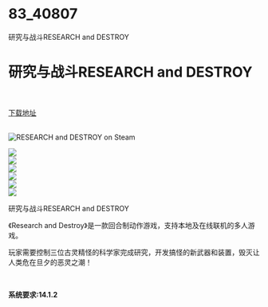 # 83_40807
研究与战斗RESEARCH and DESTROY
# 研究与战斗RESEARCH and DESTROY
 <br/></br>
[下载地址](https://www.switch520.cc/article/40807 "下载地址")
<br/></br>

<p><img src="https://cdn.cloudflare.steamstatic.com/steam/apps/1279310/capsule_616x353.jpg?t=1650936069" alt="RESEARCH and DESTROY on Steam"></p>
<p><img src="https://cdn.cloudflare.steamstatic.com/steam/apps/1279310/ss_1e5789fd8bde15e64432933a4287acca21424b29.600x338.jpg?t=1650936069"><br>
<img src="https://cdn.cloudflare.steamstatic.com/steam/apps/1279310/ss_f616c1fea3f99d27ec399a241b41ad3cf9917122.600x338.jpg?t=1650936069"><br>
<img src="https://cdn.cloudflare.steamstatic.com/steam/apps/1279310/ss_8b7c1ff5111613374ee2ba44812dc8c6ca1af00f.600x338.jpg?t=1650936069"><br>
<img src="https://cdn.cloudflare.steamstatic.com/steam/apps/1279310/ss_11b1124484a43b713ca8555702ae24d086a5d53e.600x338.jpg?t=1650936069"><br>
<img src="https://cdn.cloudflare.steamstatic.com/steam/apps/1279310/ss_bf1ec6fda480426d33f59417aa46f958dad19982.600x338.jpg?t=1650936069"><br>
<img src="https://cdn.cloudflare.steamstatic.com/steam/apps/1279310/ss_0712e9f23b3f9e10b79fdcf5b0f584169a6e8ad1.600x338.jpg?t=1650936069"></p>
<p>研究与战斗RESEARCH and DESTROY</p>
<p>《Research and Destroy》是一款回合制动作游戏，支持本地及在线联机的多人游戏。</p>
<p>玩家需要控制三位古灵精怪的科学家完成研究，开发搞怪的新武器和装置，毁灭让人类危在旦夕的恶灵之潮！</p>
<p>&nbsp;</p>
<p><strong>系统要求:14.1.2</strong></p>



